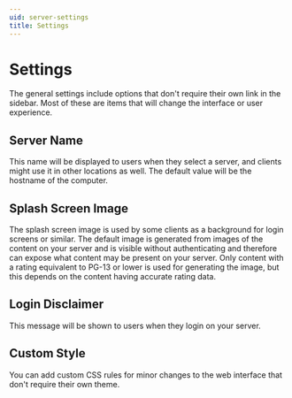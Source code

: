 ```yaml
---
uid: server-settings
title: Settings
---
```


# Settings

The general settings include options that don't require their own link in the sidebar. Most of these are items that will change the interface or user experience.

## Server Name

This name will be displayed to users when they select a server, and clients might use it in other locations as well. The default value will be the hostname of the computer.

## Splash Screen Image

The splash screen image is used by some clients as a background for login screens or similar.
The default image is generated from images of the content on your server and is visible without authenticating and therefore can expose what content may be present on your server.
Only content with a rating equivalent to PG-13 or lower is used for generating the image, but this depends on the content having accurate rating data.

## Login Disclaimer

This message will be shown to users when they login on your server.

## Custom Style

You can add custom CSS rules for minor changes to the web interface that don't require their own theme.
